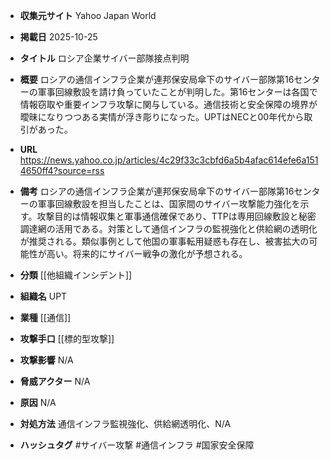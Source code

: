 - **収集元サイト**
Yahoo Japan World

- **掲載日**
2025-10-25

- **タイトル**
ロシア企業サイバー部隊接点判明

- **概要**
ロシアの通信インフラ企業が連邦保安局傘下のサイバー部隊第16センターの軍事回線敷設を請け負っていたことが判明した。第16センターは各国で情報窃取や重要インフラ攻撃に関与している。通信技術と安全保障の境界が曖昧になりつつある実情が浮き彫りになった。UPTはNECと00年代から取引があった。

- **URL**
https://news.yahoo.co.jp/articles/4c29f33c3cbfd6a5b4afac614efe6a1514650ff4?source=rss

- **備考**
ロシアの通信インフラ企業が連邦保安局傘下のサイバー部隊第16センターの軍事回線敷設を担当したことは、国家間のサイバー攻撃能力強化を示す。攻撃目的は情報収集と軍事通信確保であり、TTPは専用回線敷設と秘密調達網の活用である。対策として通信インフラの監視強化と供給網の透明化が推奨される。類似事例として他国の軍事転用疑惑も存在し、被害拡大の可能性が高い。将来的にサイバー戦争の激化が予想される。

- **分類**
[[他組織インシデント]]

- **組織名**
UPT

- **業種**
[[通信]]

- **攻撃手口**
[[標的型攻撃]]

- **攻撃影響**
N/A

- **脅威アクター**
N/A

- **原因**
N/A

- **対処方法**
通信インフラ監視強化、供給網透明化、N/A

- **ハッシュタグ**
#サイバー攻撃 #通信インフラ #国家安全保障
